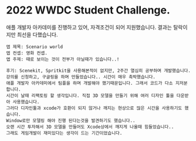 
# 2022 WWDC Student Challenge.
 애플 개발자 아카데미를 진행하고 있어, 자격조건이 되어 지원했습니다.
 결과는 탈락이지만 최선을 다했습니다.
    
    앱 제목: Scenario world
    앱 컨셉: 영화 컨셉. 
    앱 주제: 때로 보이는 것이 전부가 아닐때가 있습니다..!
    
    후기: Scenekit, Spritkit을 사용해본적이 없지만, 2주간 열심히 공부하며 개발했습니다. 강의를 신청하고, 구글링을 하며 만들었습니다.. 시간이 매우 촉박했습니다. 
    애플 개발자 아카데미에서 팀플을 하며 개발해야 했기때문입니다. 그래서 코드가 다소 지저분합니다. 
    시간이 날때 리팩토링 할 생각입니다. 직접 3D 모델을 만들기 위해 여러 디자인 툴을 다운받아 사용했습니다. 
    그러다 디자인툴과 xcode가 호환이 되지 않거나 깨지는 현상으로 많은 시간을 사용하기도 했습니다.
    Window로만 모델링 해야 진행 된다는것을 발견하기도 했습니다..
    오랜 시간 투자해서 3D 모델을 만들어도 Xcode상에서 깨지게 나올때 힘들었습니다..
    그래도 게임개발이 재미있다는 생각이 드는 기간이었습니다. 

